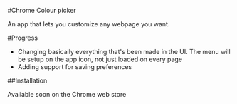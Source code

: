 #Chrome Colour picker

An app that lets you customize any webpage you want.

#Progress

- Changing basically everything that's been made in the UI. The menu will be setup on the app icon, not just loaded on every page
- Adding support for saving preferences

##Installation

Available soon on the Chrome web store
